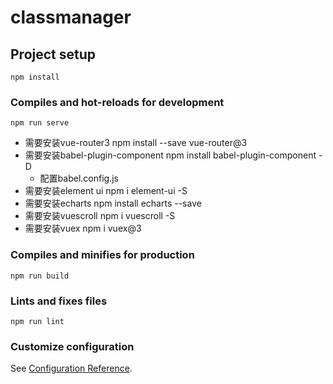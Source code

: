 # classmanager

## Project setup
```
npm install
```

### Compiles and hot-reloads for development
```
npm run serve
```
- 需要安装vue-router3 npm install --save vue-router@3
- 需要安装babel-plugin-component npm install babel-plugin-component -D
  - 配置babel.config.js
- 需要安装element ui   npm i element-ui -S
- 需要安装echarts npm install echarts --save
- 需要安装vuescroll npm i vuescroll -S
- 需要安装vuex npm i vuex@3
### Compiles and minifies for production
```
npm run build
```

### Lints and fixes files
```
npm run lint
```

### Customize configuration
See [Configuration Reference](https://cli.vuejs.org/config/).
